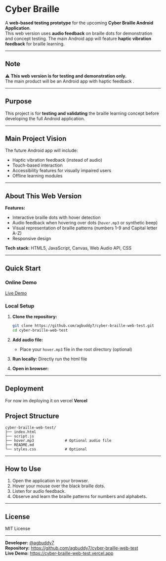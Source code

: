 # Cyber Braille 

A **web-based testing prototype** for the upcoming **Cyber Braille Android Application**.  
This web version uses **audio feedback** on braille dots for demonstration and concept testing. The main Android app will feature **haptic vibration feedback** for braille learning.

---
## Note

⚠️ **This web version is for testing and demonstration only.**  
The main product will be an Android app with haptic feedback .

---
## Purpose

This project is for **testing and validating** the braille learning concept before developing the full Android application.

---

## Main Project Vision

The future Android app will include:
- Haptic vibration feedback (instead of audio)
- Touch-based interaction
- Accessibility features for visually impaired users
- Offline learning modules

---

## About This Web Version

**Features:**
- Interactive braille dots with hover detection
- Audio feedback when hovering over dots (`hover.mp3` or synthetic beep)
- Visual representation of braille patterns (numbers 1-9 and Capital letter A-Z)
- Responsive design

**Tech stack:** HTML5, JavaScript, Canvas, Web Audio API, CSS

---

## Quick Start

### Online Demo

[Live Demo](https://cyber-braille-web-test.vercel.app)

### Local Setup

1. **Clone the repository:**
    ```bash
    git clone https://github.com/agbuddy7/cyber-braille-web-test.git
    cd cyber-braille-web-test
    ```

2. **Add audio file:**
   - Place your `hover.mp3` file in the root directory (optional)

3. **Run locally:**
    Directly run the html file

4. **Open in browser:**  

---

## Deployment

For now im deploying it on vercel **Vercel** 



## Project Structure

```
cyber-braille-web-test/
├── index.html
├── script.js
├── hover.mp3              # Optional audio file
├── README.md
└── styles.css             # Optional
```

---

## How to Use

1. Open the application in your browser.
2. Hover your mouse over the black braille dots.
3. Listen for audio feedback.
4. Observe and learn the braille patterns for numbers and alphabets.

---



## License

MIT License

---

**Developer:** [@agbuddy7](https://github.com/agbuddy7)  
**Repository:** https://github.com/agbuddy7/cyber-braille-web-test  
**Live Demo:** https://cyber-braille-web-test.vercel.app  
